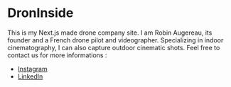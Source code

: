 # DronInside

This is my Next.js made drone company site. I am Robin Augereau, its founder and a French drone pilot and videographer. Specializing in indoor cinematography, I can also capture outdoor cinematic shots. Feel free to contact us for more informations :

- [Instagram](https://www.instagram.com/dronside/)
- [LinkedIn](https://www.linkedin.com/in/robin-augereau/)
